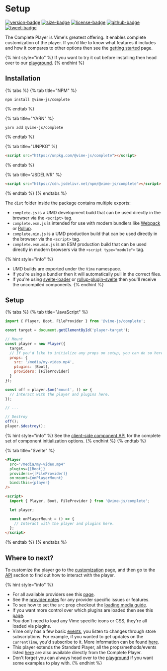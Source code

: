 # Setup

[![version-badge]][package]
[![size-badge]][size]
[![license-badge]][license]
[![github-badge]][github]
[![tweet-badge]][tweet]

The Complete Player is Vime's greatest offering. It enables complete customization of the player. If you'd like to 
know what features it includes and how it compares to other options then see the [getting started](../getting-started.md) page.

{% hint style="info" %}
If you want to try it out before installing then head over to our [playground][vime-playground].
{% endhint %}

[package]: https://www.npmjs.com/package/@vime-js/complete
[version-badge]: https://img.shields.io/npm/v/@vime-js/complete?style=flat-square
[size]: https://bundlephobia.com/result?p=@vime-js/complete
[size-badge]: https://img.shields.io/bundlephobia/minzip/@vime-js/complete?label=min%2Bgzip&style=flat-square
[license]: https://github.com/vime-js/vime/blob/master/LICENSE
[license-badge]: https://img.shields.io/github/license/vime-js/vime?color=blue&style=flat-square
[tweet]: https://twitter.com/intent/tweet?text=Check%20out%20Vime%20%28https%3A%2F%2Fgithub.com%2Fvime-js%2Fvime%29%2C%20it%20makes%20embedding%20and%20using%20media%20players%20for%20the%20web%20simple.%20It%20supports%20Html5%2C%20YouTube%2C%20Dailymotion%2C%20Vimeo%20and%20more%20to%20come%21
[tweet-badge]: https://img.shields.io/twitter/url?style=social&url=https%3A%2F%2Fgithub.com%2Fvime-js%2Fvime
[github]: https://github.com/vime-js/vime
[github-badge]: https://img.shields.io/github/stars/vime-js/vime?style=social
[vime-playground]: https://playground.vime-js.com/?path=/story/complete

## Installation

{% tabs %}
{% tab title="NPM" %}
```
npm install @vime-js/complete
```
{% endtab %}

{% tab title="YARN" %}
```
yarn add @vime-js/complete
```
{% endtab %}

{% tab title="UNPKG" %}
```html
<script src="https://unpkg.com/@vime-js/complete"></script>
```
{% endtab %}

{% tab title="JSDELIVR" %}
```html
<script src="https://cdn.jsdelivr.net/npm/@vime-js/complete"></script>
```
{% endtab %}
{% endtabs %}

The `dist` folder inside the package contains multiple exports:

- `complete.js` is a UMD development build that can be used directly in the browser via the `<script>` tag.
- `complete.esm.js` is intended for use with modern bundlers like [Webpack][webpack] or [Rollup][rollup].
- `complete.min.js` is a UMD production build that can be used directly in the browser via the `<script>` tag.
- `complete.esm.min.js` is an ESM production build that can be used directly in modern browsers via the `<script type="module">` tag.

{% hint style="info" %}
* UMD builds are exported under the `Vime` namespace.
* If you're using a bundler then it will automatically pull in the correct files.
* If you're using [svelte-loader][svelte-loader] or [rollup-plugin-svelte][svelte-rollup] then you'll receive the uncompiled components.
{% endhint %}

[webpack]: https://webpack.js.org
[rollup]: http://rollupjs.org/guide/en
[svelte-loader]: https://github.com/sveltejs/svelte-loader
[svelte-rollup]: https://github.com/sveltejs/rollup-plugin-svelte

## Setup

{% tabs %}
{% tab title="JavaScript" %}
```js
import { Player, Boot, FileProvider } from '@vime-js/complete';

const target = document.getElementById('player-target');

// Mount
const player = new Player({
  target,
  // If you'd like to initialize any props on setup, you can do so here.
  props: {
    src: '/media/my-video.mp4',
    plugins: [Boot],
    providers: [FileProvider]
  }
});

const off = player.$on('mount', () => {
  // Interact with the player and plugins here.
});

// ...

// Destroy
off();
player.$destroy();
```

{% hint style="info" %}
See the [client-side component API][svelte-client-api] for the complete set of component initialization options.
{% endhint %}
{% endtab %}

[svelte-client-api]: https://svelte.dev/docs#Client-side_component_API

{% tab title="Svelte" %}
```html
<Player
  src="/media/my-video.mp4"
  plugins={[Boot]}
  providers={[FileProvider]}
  on:mount={onPlayerMount}
  bind:this={player} 
/>

<script>
  import { Player, Boot, FileProvider } from '@vime-js/complete';

  let player;

  const onPlayerMount = () => {
    // Interact with the player and plugins here.
  };
</script>
```
{% endtab %}
{% endtabs %}

## Where to next?

To customize the player go to the [customization](./customization.md) page, and then go to the [API](./api/player.md) 
section to find out how to interact with the player. 

{% hint style="info" %}
- For all available providers see this [page](../../vime-standard/src/providers/index.js).
- See the [provider notes](../standard/notes.md) for any provider specific issues or features.
- To see how to set the `src` prop checkout the [loading media guide](../guides/loading-media.md).
- If you want more control over which plugins are loaded then see this [page](../plugins/getting-started.md).
- You don't need to load any Vime specific icons or CSS, they're all loaded via plugins.
- Vime only has a few basic [events](./api/player.md#events), you listen to changes through store subscriptions. For example, if you wanted to get updates on the `currentTime`, you'd subscribe to it. More information can be found [here](./api/player.md#store).
- This player extends the Standard Player, all the props/methods/events listed [here](../standard/api/player.md) are 
  also available directly from the Complete Player.
- Don't forget you can always head over to the [playground][vime-playground] if you want some examples to play with.
{% endhint %}